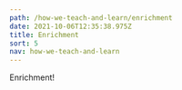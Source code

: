 ```yaml
---
path: /how-we-teach-and-learn/enrichment
date: 2021-10-06T12:35:38.975Z
title: Enrichment
sort: 5
nav: how-we-teach-and-learn
---
```


Enrichment!

